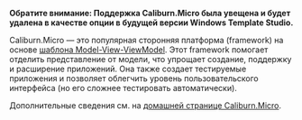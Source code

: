 ﻿**Обратите внимание: Поддержка Caliburn.Micro была увещена и будет удалена в качестве опции в будущей версии Windows Template Studio.**

Caliburn.Micro — это популярная сторонняя платформа (framework) на основе [шаблона Model-View-ViewModel](https://ru.wikipedia.org/wiki/Model-View-ViewModel). Этот framework помогает отделить представление от модели, что упрощает создание, поддержку и расширение приложений. Она также создает тестируемые приложения и позволяет облегчить уровень пользовательского интерфейса (но его сложнее тестировать автоматически).

Дополнительные сведения см. на [домашней странице Caliburn.Micro](http://caliburnmicro.com/).

